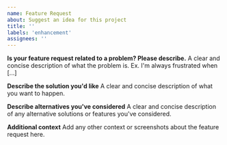 ```yaml
---
name: Feature Request
about: Suggest an idea for this project
title: ''
labels: 'enhancement'
assignees: ''
---
```


<!--
Please only use this template for submitting enhancement requests
-->

**Is your feature request related to a problem? Please describe.**
A clear and concise description of what the problem is. Ex. I'm always frustrated when [...]

**Describe the solution you'd like**
A clear and concise description of what you want to happen.

**Describe alternatives you've considered**
A clear and concise description of any alternative solutions or features you've considered.

**Additional context**
Add any other context or screenshots about the feature request here.